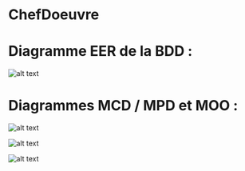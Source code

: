 # ChefDoeuvre

# Diagramme EER de la BDD :

![alt text](https://zupimages.net/up/20/10/qzwr.jpg)

# Diagrammes MCD / MPD et MOO :
![alt text](https://zupimages.net/up/20/10/haiv.jpg)

![alt text](https://zupimages.net/up/20/10/mbt2.jpg)

![alt text](https://zupimages.net/up/20/10/4o2q.jpg)
